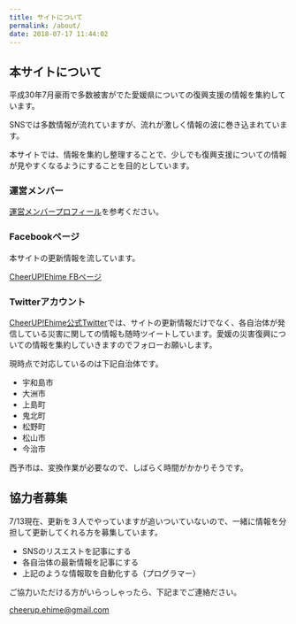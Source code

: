 ```yaml
---
title: サイトについて
permalink: /about/
date: 2018-07-17 11:44:02
---
```

## 本サイトについて

平成30年7月豪雨で多数被害がでた愛媛県についての復興支援の情報を集約しています。

SNSでは多数情報が流れていますが、流れが激しく情報の波に巻き込まれています。

本サイトでは、情報を集約し整理することで、少しでも復興支援についての情報が見やすくなるようにすることを目的としています。

### 運営メンバー

[運営メンバープロフィール](/about/team/)を参考ください。

### Facebookページ

本サイトの更新情報を流しています。

[CheerUP!Ehime FBページ](https://www.facebook.com/cheerup.ehime/?modal=admin_todo_tour)

### Twitterアカウント

[CheerUP!Ehime公式Twitter](https://twitter.com/EhimeCheerup)では、サイトの更新情報だけでなく、各自治体が発信している災害に関しての情報も随時ツイートしています。愛媛の災害復興についての情報を集約していきますのでフォローお願いします。

現時点で対応しているのは下記自治体です。

- 宇和島市
- 大洲市
- 上島町
- 鬼北町
- 松野町
- 松山市
- 今治市

西予市は、変換作業が必要なので、しばらく時間がかかりそうです。

## 協力者募集

7/13現在、更新を３人でやっていますが追いついていないので、一緒に情報を分担して更新してくれる方を募集しています。

- SNSのリスエストを記事にする
- 各自治体の最新情報を記事にする
- 上記のような情報取を自動化する（プログラマー）

ご協力いただける方がいらっしゃったら、下記までご連絡ださい。

cheerup.ehime@gmail.com

